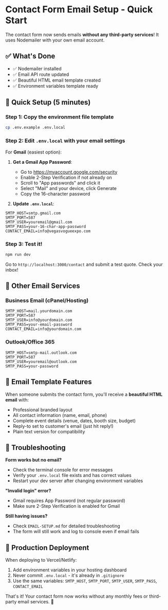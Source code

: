 # Contact Form Email Setup - Quick Start

The contact form now sends emails **without any third-party services**! It uses Nodemailer with your own email account.

## ✅ What's Done

- ✅ Nodemailer installed
- ✅ Email API route updated
- ✅ Beautiful HTML email template created
- ✅ Environment variables template ready

## 🚀 Quick Setup (5 minutes)

### Step 1: Copy the environment file template

```bash
cp .env.example .env.local
```

### Step 2: Edit `.env.local` with your email settings

For **Gmail** (easiest option):

1. **Get a Gmail App Password**:

   - Go to https://myaccount.google.com/security
   - Enable 2-Step Verification if not already on
   - Scroll to "App passwords" and click it
   - Select "Mail" and your device, click Generate
   - Copy the 16-character password

2. **Update `.env.local`**:

```env
SMTP_HOST=smtp.gmail.com
SMTP_PORT=587
SMTP_USER=youremail@gmail.com
SMTP_PASS=your-16-char-app-password
CONTACT_EMAIL=info@vegasvogueexpo.com
```

### Step 3: Test it!

```bash
npm run dev
```

Go to `http://localhost:3000/contact` and submit a test quote. Check your inbox!

## 📧 Other Email Services

### Business Email (cPanel/Hosting)

```env
SMTP_HOST=mail.yourdomain.com
SMTP_PORT=587
SMTP_USER=info@yourdomain.com
SMTP_PASS=your-email-password
CONTACT_EMAIL=info@yourdomain.com
```

### Outlook/Office 365

```env
SMTP_HOST=smtp-mail.outlook.com
SMTP_PORT=587
SMTP_USER=youremail@outlook.com
SMTP_PASS=your-password
```

## 🎨 Email Template Features

When someone submits the contact form, you'll receive a **beautiful HTML email** with:

- Professional branded layout
- All contact information (name, email, phone)
- Complete event details (venue, dates, booth size, budget)
- Reply-to set to customer's email (just hit reply!)
- Plain text version for compatibility

## 🐛 Troubleshooting

**Form works but no email?**

- Check the terminal console for error messages
- Verify your `.env.local` file exists and has correct values
- Restart your dev server after changing environment variables

**"Invalid login" error?**

- Gmail requires App Password (not regular password)
- Make sure 2-Step Verification is enabled for Gmail

**Still having issues?**

- Check `EMAIL-SETUP.md` for detailed troubleshooting
- The form will still work and log to console even if email fails

## 🚀 Production Deployment

When deploying to Vercel/Netlify:

1. Add environment variables in your hosting dashboard
2. Never commit `.env.local` - it's already in `.gitignore`
3. Use the same variables: `SMTP_HOST`, `SMTP_PORT`, `SMTP_USER`, `SMTP_PASS`, `CONTACT_EMAIL`

That's it! Your contact form now works without any monthly fees or third-party email services. 🎉

